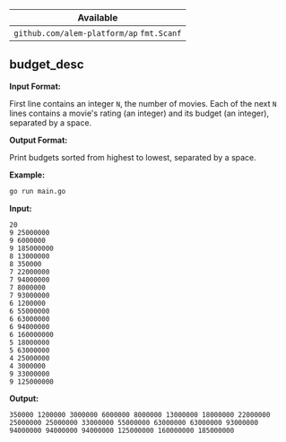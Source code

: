 | Available                                 |
| ----------------------------------------- |
| `github.com/alem-platform/ap` `fmt.Scanf` |

## budget_desc

**Input Format:**

First line contains an integer `N`, the number of movies.
Each of the next `N` lines contains a movie's rating (an integer) and its budget (an integer), separated by a space.

**Output Format:**

Print budgets sorted from highest to lowest, separated by a space.

**Example:**

```sh
go run main.go
```

**Input:**
```
20
9 25000000
9 6000000
9 185000000
8 13000000
8 350000
7 22000000
7 94000000
7 8000000
7 93000000
6 1200000
6 55000000
6 63000000
6 94000000
6 160000000
5 18000000
5 63000000
4 25000000
4 3000000
9 33000000
9 125000000
```

**Output:**
```
350000 1200000 3000000 6000000 8000000 13000000 18000000 22000000 25000000 25000000 33000000 55000000 63000000 63000000 93000000 94000000 94000000 94000000 125000000 160000000 185000000
```
